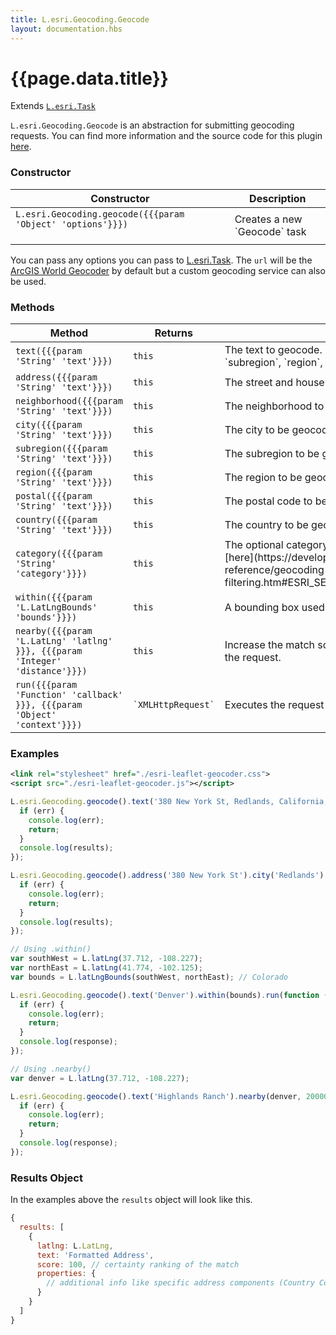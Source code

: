 ```yaml
---
title: L.esri.Geocoding.Geocode
layout: documentation.hbs
---
```


# {{page.data.title}}

Extends [`L.esri.Task`]({{assets}}api-reference/tasks/task.html)

`L.esri.Geocoding.Geocode` is an abstraction for submitting geocoding requests.  You can find more information and the source code for this plugin [here](https://github.com/Esri/esri-leaflet-geocoder).

### Constructor

<table>
    <thead>
        <tr>
            <th>Constructor</th>
            <th>Description</th>
        </tr>
    </thead>
    <tbody>
        <tr>
            <td>
            <code>L.esri.Geocoding.geocode({{{param 'Object' 'options'}}})</code><br><br>
            </td>
            <td>Creates a new `Geocode` task</td>
        </tr>
    </tbody>
</table>

You can pass any options you can pass to [L.esri.Task](task.html). The `url` will be the [ArcGIS World Geocoder](https://developers.arcgis.com/rest/geocode/api-reference/overview-world-geocoding-service.htm) by default but a custom geocoding service can also be used.


### Methods

<table>
    <thead>
        <tr>
            <th>Method</th>
            <th>Returns</th>
            <th>Description</th>
        </tr>
    </thead>
    <tbody>
        <tr>
            <td><code>text({{{param 'String' 'text'}}})</code></td>
            <td><code>this</code></td>
            <td>The text to geocode. If you specify `text` other params like `address`, `city`, `subregion`, `region`, `postal`, and `country` will be ignored.
            </td>
        </tr>
        <tr>
            <td><code>address({{{param 'String' 'text'}}})</code></td>
            <td><code>this</code></td>
            <td>The street and house number to be geocoded.
            </td>
        </tr>
        <tr>
            <td><code>neighborhood({{{param 'String' 'text'}}})</code></td>
            <td><code>this</code></td>
            <td>The neighborhood to be geocoded.
            </td>
        </tr>
        <tr>
            <td><code>city({{{param 'String' 'text'}}})</code></td>
            <td><code>this</code></td>
            <td>The city to be geocoded.
            </td>
        </tr>
        <tr>
            <td><code>subregion({{{param 'String' 'text'}}})</code></td>
            <td><code>this</code></td>
            <td>The subregion to be geocoded.
            </td>
        </tr>
        <tr>
            <td><code>region({{{param 'String' 'text'}}})</code></td>
            <td><code>this</code></td>
            <td>The region to be geocoded.
            </td>
        </tr>
        <tr>
            <td><code>postal({{{param 'String' 'text'}}})</code></td>
            <td><code>this</code></td>
            <td>The postal code to be geocoded.
            </td>
        </tr>
        <tr>
            <td><code>country({{{param 'String' 'text'}}})</code></td>
            <td><code>this</code></td>
            <td>The country to be geocoded.
            </td>
        </tr>
        <tr>
            <td><code>category({{{param 'String' 'category'}}})</code></td>
            <td><code>this</code></td>
            <td>The optional category to search for. A list of valid categories can be found [here](https://developers.arcgis.com/rest/geocode/api-reference/geocoding-category-filtering.htm#ESRI_SECTION1_502B3FE2028145D7B189C25B1A00E17B).
            </td>
        </tr>
        <tr>
            <td><code>within({{{param 'L.LatLngBounds' 'bounds'}}})</code></td>
            <td><code>this</code></td>
            <td>A bounding box used to filter results.
            </td>
        </tr>
        <tr>
            <td><code>nearby({{{param 'L.LatLng' 'latlng' }}}, {{{param 'Integer' 'distance'}}})</code></td>
            <td><code>this</code></td>
            <td>Increase the match score of candidates close to a location passed within the request.
            </td>
        </tr>
        <tr>
            <td><code>run({{{param 'Function' 'callback' }}}, {{{param 'Object' 'context'}}})</code></td>
            <td><code>`XMLHttpRequest`</code></td>
            <td>Executes the request chain and accepts the response callback.
            </td>
        </tr>
    </tbody>
</table>

### Examples

```xml
<link rel="stylesheet" href="./esri-leaflet-geocoder.css">
<script src="./esri-leaflet-geocoder.js"></script>
```

```js
L.esri.Geocoding.geocode().text('380 New York St, Redlands, California, 92373').run(function (err, results, response) {
  if (err) {
    console.log(err);
    return;
  }
  console.log(results);
});
```

```js
L.esri.Geocoding.geocode().address('380 New York St').city('Redlands').region('California').postal(92373).run(function (err, results, response) {
  if (err) {
    console.log(err);
    return;
  }
  console.log(results);
});
```

```js
// Using .within()
var southWest = L.latLng(37.712, -108.227);
var northEast = L.latLng(41.774, -102.125);
var bounds = L.latLngBounds(southWest, northEast); // Colorado

L.esri.Geocoding.geocode().text('Denver').within(bounds).run(function (err, response) {
  if (err) {
    console.log(err);
    return;
  }
  console.log(response);
});
```

```js
// Using .nearby()
var denver = L.latLng(37.712, -108.227);

L.esri.Geocoding.geocode().text('Highlands Ranch').nearby(denver, 20000).run(function (err, response) {
  if (err) {
    console.log(err);
    return;
  }
  console.log(response);
});
```

### Results Object
In the examples above the `results` object will look like this.
```js
{
  results: [
    {
      latlng: L.LatLng,
      text: 'Formatted Address',
      score: 100, // certainty ranking of the match
      properties: {
        // additional info like specific address components (Country Code etc.)
      }
    }
  ]
}
```
